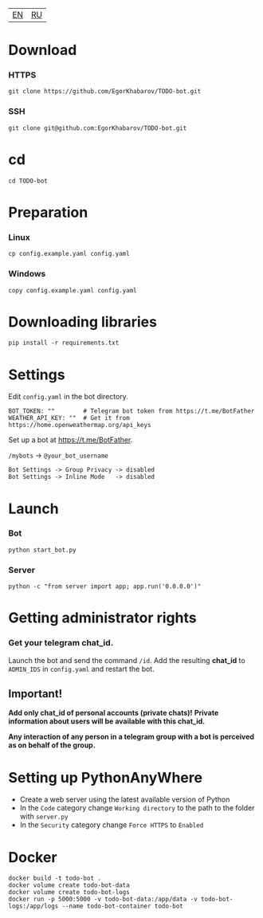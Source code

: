 <table>
    <td><a href="/docs/setup.md">EN</a></td>
    <td><a href="/docs/setup_ru.md">RU</a></td>
</table>

# Download

### HTTPS

```shell
git clone https://github.com/EgorKhabarov/TODO-bot.git
```

### SSH

```shell
git clone git@github.com:EgorKhabarov/TODO-bot.git
```

# cd

```shell
cd TODO-bot
```

# Preparation

### Linux

```shell
cp config.example.yaml config.yaml
```

### Windows

```shell
copy config.example.yaml config.yaml
```

# Downloading libraries

```shell
pip install -r requirements.txt
```

# Settings

Edit `config.yaml` in the bot directory.

```.env
BOT_TOKEN: ""        # Telegram bot token from https://t.me/BotFather
WEATHER_API_KEY: ""  # Get it from https://home.openweathermap.org/api_keys
```

Set up a bot at https://t.me/BotFather.

`/mybots` -> `@your_bot_username`
```
Bot Settings -> Group Privacy -> disabled
Bot Settings -> Inline Mode   -> disabled
```

# Launch

### Bot

```shell
python start_bot.py
```

### Server

```shell
python -c "from server import app; app.run('0.0.0.0')"
```

# Getting administrator rights

### Get your telegram **chat_id**.

Launch the bot and send the command `/id`.
Add the resulting **chat_id** to `ADMIN_IDS` in `config.yaml` and restart the bot.

## Important!

**Add only chat_id of personal accounts (private chats)!**
**Private information about users will be available with this chat_id.**

**Any interaction of any person in a telegram group with a bot is perceived as on behalf of the group.**

# Setting up PythonAnyWhere

- Create a web server using the latest available version of Python
- In the `Code` category change `Working directory` to the path to the folder with `server.py`
- In the `Security` category change `Force HTTPS` to `Enabled`

# Docker

```shell
docker build -t todo-bot .
docker volume create todo-bot-data
docker volume create todo-bot-logs
docker run -p 5000:5000 -v todo-bot-data:/app/data -v todo-bot-logs:/app/logs --name todo-bot-container todo-bot
```
